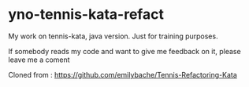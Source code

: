 # yno-tennis-kata-refact

My work on tennis-kata, java version.
Just for training purposes.


If somebody reads my code and want to give me feedback on it, please leave me a coment

Cloned from : https://github.com/emilybache/Tennis-Refactoring-Kata
